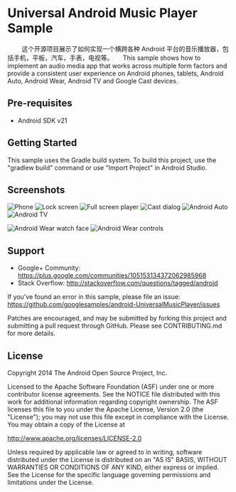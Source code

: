 Universal Android Music Player Sample
=====================================
　
　这个开源项目展示了如何实现一个横跨各种 Android 平台的音乐播放器，包括手机，平板，汽车，手表，电视等。
　
This sample shows how to implement an audio media app that works
across multiple form factors and provide a consistent user experience
on Android phones, tablets, Android Auto, Android Wear, Android TV and Google Cast devices.


Pre-requisites
--------------

- Android SDK v21

Getting Started
---------------

This sample uses the Gradle build system. To build this project, use the
"gradlew build" command or use "Import Project" in Android Studio.

Screenshots
-----------

![Phone](screenshots/phone.png "On a phone")
![Lock screen](screenshots/phone_lockscreen.png "Lockscreen background and controls")
![Full screen player](screenshots/phone_fullscreen_player.png "A basic full screen activity")
![Cast dialog](screenshots/phone_cast_dialog.png "Casting to Google Cast devices")
![Android Auto](screenshots/android_auto.png "Running on an Android Auto car")
![Android TV](screenshots/android_tv.png "Running on an Android TV")

![Android Wear watch face](screenshots/android_wear_1.png "MediaStyle notifications on an Android Wear watch")
![Android Wear controls](screenshots/android_wear_2.png "Media playback controls on an Android Wear watch")

Support
-------

- Google+ Community: https://plus.google.com/communities/105153134372062985968
- Stack Overflow: http://stackoverflow.com/questions/tagged/android

If you've found an error in this sample, please file an issue:
https://github.com/googlesamples/android-UniversalMusicPlayer/issues

Patches are encouraged, and may be submitted by forking this project and
submitting a pull request through GitHub. Please see CONTRIBUTING.md for more details.

License
-------

Copyright 2014 The Android Open Source Project, Inc.

Licensed to the Apache Software Foundation (ASF) under one or more contributor
license agreements.  See the NOTICE file distributed with this work for
additional information regarding copyright ownership.  The ASF licenses this
file to you under the Apache License, Version 2.0 (the "License"); you may not
use this file except in compliance with the License.  You may obtain a copy of
the License at

  http://www.apache.org/licenses/LICENSE-2.0

Unless required by applicable law or agreed to in writing, software
distributed under the License is distributed on an "AS IS" BASIS, WITHOUT
WARRANTIES OR CONDITIONS OF ANY KIND, either express or implied.  See the
License for the specific language governing permissions and limitations under
the License.
